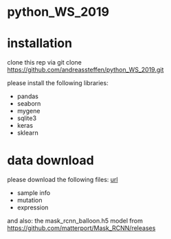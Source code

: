 # python_WS_2019

# installation
clone this rep via 
git clone https://github.com/andreassteffen/python_WS_2019.git

please install the following libraries:
* pandas
* seaborn
* mygene
* sqlite3
* keras
* sklearn


# data download
please download the following files:
[url](https://depmap.org/portal/download/)
* sample info
* mutation
* expression

and also:
the mask_rcnn_balloon.h5
 model from https://github.com/matterport/Mask_RCNN/releases
